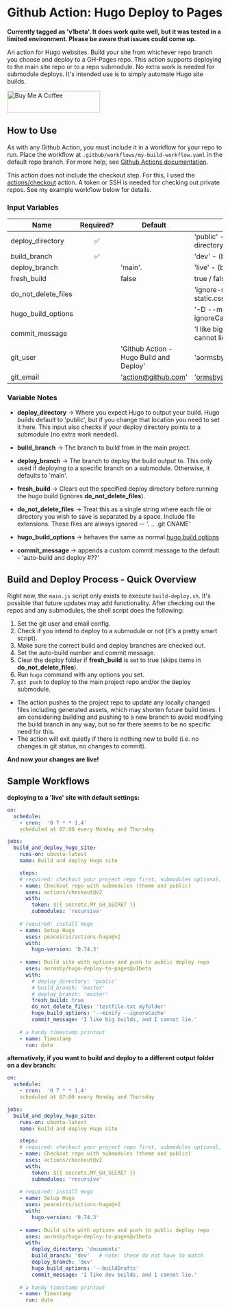 # Github Action: Hugo Deploy to Pages

**Currently tagged as 'v1beta'. It does work quite well, but it was tested in a limited environment. Please be aware that issues could come up.**

An action for Hugo websites. Build your site from whichever repo branch you choose and deploy to a GH-Pages repo. This action supports deploying to the main site repo or to a repo submodule. No extra work is needed for submodule deploys. It's intended use is to simply automate Hugo site builds.

<a href="https://www.buymeacoffee.com/aormsby" target="_blank"><img src="https://cdn.buymeacoffee.com/buttons/default-green.png" alt="Buy Me A Coffee" style="height: 51px !important;width: 217px !important;" ></a>

## How to Use

As with any Github Action, you must include it in a workflow for your repo to run. Place the workflow at `.github/workflows/my-build-workflow.yaml` in the default repo branch. For more help, see [Github Actions documentation](https://docs.github.com/en/actions).

This action does not include the checkout step. For this, I used the [actions/checkout](https://github.com/actions/checkout) action. A token or SSH is needed for checking out private repos. See my example workflow below for details.

### Input Variables

| Name                | Required?            | Default                                 | Example                                |
| ------------------- | :------------------: | --------------------------------------- | -------------------------------------- |
| deploy_directory    | :white_check_mark:   |                                         | 'public' - (hugo deploy directory name)|
| build_branch        | :white_check_mark:   |                                         | 'dev' - (branch name)                  |
| deploy_branch       |                      | 'main'.                                 | 'live' - (branch name)                 |
| fresh_build         |                      | false                                   | true / false                           |
| do_not_delete_files |                      |                                         | 'ignore-me.txt posts static.css'.      |
| hugo_build_options  |                      |                                         | '-D --minify --ignoreCache'            |
| commit_message      |                      |                                         | 'I like big builds, and I cannot lie.' |
| git_user            |                      | 'Github Action - Hugo Build and Deploy' | 'aormsby'                              |
| git_email           |                      | 'action@github.com'                     | 'ormsbyadam@gmail.com'                 |

### Variable Notes
- **deploy_directory** -> Where you expect Hugo to output your build. Hugo builds default to 'public', but if you change that location you need to set it here. This input also checks if your deploy directory points to a submodule (no extra work needed).

- **build_branch** -> The branch to build from in the main project.

- **deploy_branch** -> The branch to deploy the build output to. This only used if deploying to a specific branch on a submodule. Otherwise, it defaults to 'main'.

- **fresh_build** -> Clears out the specified deploy directory before running the hugo build (ignores **do_not_delete_files**).

- **do_not_delete_files** -> Treat this as a single string where each file or directory you wish to save is separated by a space. Include file extensions. These files are always ignored -- '. .. .git CNAME'

- **hugo_build_options** -> behaves the same as normal [hugo build options](https://gohugo.io/commands/hugo/)

- **commit_message** -> appends a custom commit message to the default - 'auto-build and deploy #??'

## Build and Deploy Process - Quick Overview

Right now, the `main.js` script only exists to execute `build-deploy.sh`. It's possible that future updates may add functionality. After checking out the repos and any submodules, the shell script does the following:

1. Set the git user and email config.
2. Check if you intend to deploy to a submodule or not (it's a pretty smart script).
3. Make sure the correct build and deploy branches are checked out.
4. Set the auto-build number and commit message.
5. Clear the deploy folder if **fresh_build** is set to true (skips items in **do_not_delete_files**).
6. Run `hugo` command with any options you set.
7. `git push` to deploy to the main project repo and/or the deploy submodule.
 
- The action pushes to the project repo to update any locally changed files including generated assets, which may shorten future build times. I am considering building and pushing to a new branch to avoid modifying the build branch in any way, but so far there seems to be no specific need for this.
- The action will exit quietly if there is nothing new to build (i.e. no changes in git status, no changes to commit).

**And now your changes are live!**

## Sample Workflows

**deploying to a 'live' site with default settings:**
```yaml
on:
  schedule:
    - cron:  '0 7 * * 1,4'
    scheduled at 07:00 every Monday and Thursday

jobs:
  build_and_deploy_hugo_site:
    runs-on: ubuntu-latest
    name: Build and deploy Hugo site

    steps:
    # required: checkout your project repo first, submodules optional, token or SSH required for private repos
    - name: Checkout repo with submodules (theme and public)
      uses: actions/checkout@v2
      with:
        token: ${{ secrets.MY_GH_SECRET }}
        submodules: 'recursive'
    
    # required: install Hugo
    - name: Setup Hugo
      uses: peaceiris/actions-hugo@v2
      with:
        hugo-version: '0.74.3'
    
    - name: Build site with options and push to public deploy repo
      uses: aormsby/hugo-deploy-to-pages@v1beta
      with:
        # deploy_directory: 'public'
        # build_branch: 'master'
        # deploy_branch: 'master'
        fresh_build: true
        do_not_delete_files: 'testfile.txt myfolder'
        hugo_build_options: '--minify --ignoreCache'
        commit_message: 'I like big builds, and I cannot lie.'
        
    # a handy timestamp printout
    - name: Timestamp
      run: date
```

**alternatively, if you want to build and deploy to a different output folder on a dev branch:**
```yaml
on:
  schedule:
    - cron:  '0 7 * * 1,4'
    scheduled at 07:00 every Monday and Thursday

jobs:
  build_and_deploy_hugo_site:
    runs-on: ubuntu-latest
    name: Build and deploy Hugo site

    steps:
    # required: checkout your project repo first, submodules optional, token or SSH required for private repos
    - name: Checkout repo with submodules (theme and public)
      uses: actions/checkout@v2
      with:
        token: ${{ secrets.MY_GH_SECRET }}
        submodules: 'recursive'
    
    # required: install Hugo
    - name: Setup Hugo
      uses: peaceiris/actions-hugo@v2
      with:
        hugo-version: '0.74.3'
    
    - name: Build site with options and push to public deploy repo
      uses: aormsby/hugo-deploy-to-pages@v1beta
      with:
        deploy_directory: 'documents'
        build_branch: 'dev'   # note: these do not have to match
        deploy_branch: 'dev'
        hugo_build_options: '--buildDrafts'
        commit_message: 'I like dev builds, and I cannot lie.'
        
    # a handy timestamp printout
    - name: Timestamp
      run: date
```
